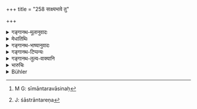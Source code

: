 +++
title = "258 साक्ष्यभावे तु"

+++

<details><summary>गङ्गानथ-मूलानुवादः</summary>

In the absence of witnesses four honest inhabitants of neighbouring villages shall make the determination of the boundary, in the presence of the king.—(258)
</details>

<details><summary>मेधातिथिः</summary>

ग्रामसामन्ताः **सीमान्तवासिनः**[^१६७] प्रष्टव्याः । तेषां वचने निश्चयं कुर्यात् । **प्रयता** साक्षिधर्मेण नान्तरेण[^१६८] । **राजसंनिधाव्** इति श्लोकपूरणम् । न तु सामन्ताः स्वेच्छया राजवन् निश्चिन्वन्ति ॥ ८.२५८ ॥


[^१६८]:
     J: śāstrāntareṇa


[^१६७]:
     M G: sīmāntaravāsinaḥ
</details>

<details><summary>गङ्गानथ-भाष्यानुवादः</summary>

Inhabitants of neighbouring villages should he questioned, and decision should be arrived at with the help of what they say.

‘*Honest*,’—*i.e*., possessing the qualifications of the ‘witness’ as laid down in the texts.

‘*In the presence of the king*’—This has been added for the purpose of filling up the metre; as neighbours never volunteer to decide disputes, in the manner of kings.—(258)
</details>

<details><summary>गङ्गानथ-टिप्पन्यः</summary>

“Men from the four surrounding villages are meant, as Kullūka suggests. The correctness of this opinion is proved by the fact that the land grants usually mention the four boundaries of the villages given away.”—Buhler.

This verse is quoted in *Mitākṣarā* (2.152), which remarks that neighbours are to be called in only in the absence of regular witnesses.
*Bālambhaṭṭī* adds the note that the number ‘four’ stands for any number
from *four* upwards,—and that the epithet ‘*prayatāḥ*’ precludes the calling of wicked men.

It is quoted in *Aparārka* (p. 760);—and in *Vivādaratnākara* (p. 206), which adds the following notes:—‘*Grāmāḥ*,’ villagers,—‘*simāntavāsinaḥ*,’ persons living near (the disputed boundary),—‘*vinirṇayam kuryuḥ*,’ should determine the boundary on the basis of the tradition current among them. It explains ‘*sāmanta*’ as ‘persons living near the disputed boundary.’

*Aparārka* (p. 759) has explained the term ‘*sāmanta*’ as ‘people seen
near the spot,’ ‘*samantataḥ ye upalakṣyante*.’ Hence Medhātithi’s reading ‘*sāmantavāsinaḥ*’ is to be explained as ‘*grāmasya samantāt vāsinaḥ*,’ ‘people living near about the village.’

It is quoted in *Kṛtyakalpataru* (111a).
</details>

<details><summary>गङ्गानथ-तुल्य-वाक्यानि</summary>

**(verses 8.253-264)**

See Comparative notes for [Verse 8.253].
</details>

<details><summary>भारुचिः</summary>

पूर्वे ऽनुभाविनः । इमे तु सामन्ताः कर्णपरंपरया श्रुतवन्तः ॥ ८.२५७ ॥
</details>

<details><summary>Bühler</summary>

258	On failure of witnesses (from the two villages, men of) the four neighbouring villages, who are pure, shall make (as witnesses) a decision concerning the boundary in the presence of the king.
</details>
